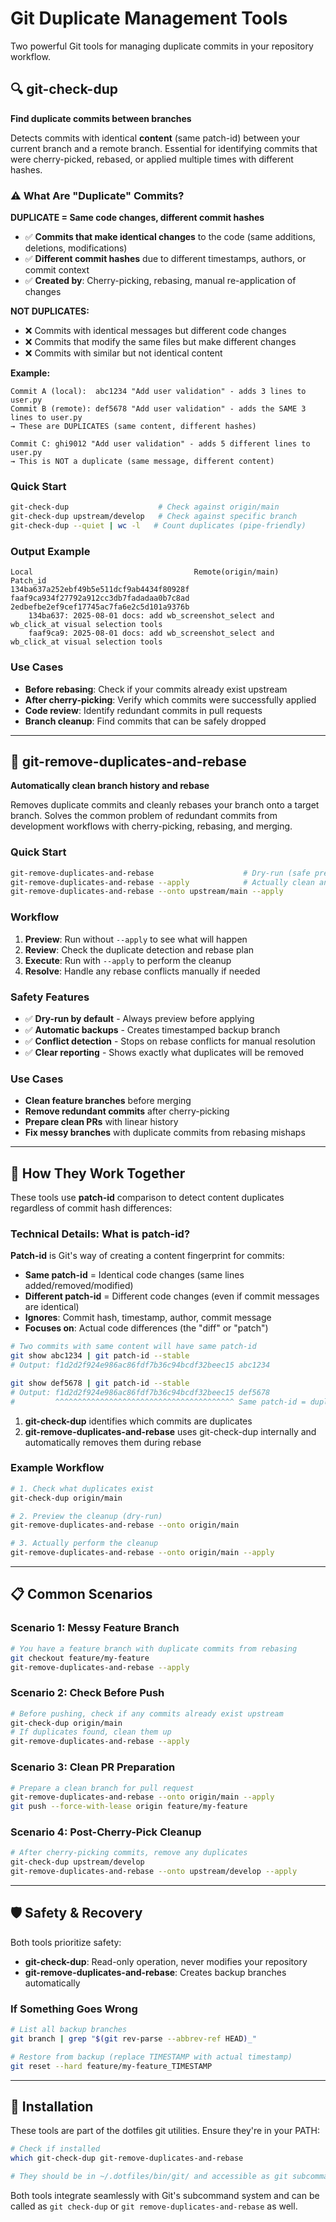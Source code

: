 # Git Duplicate Management Tools

Two powerful Git tools for managing duplicate commits in your repository workflow.

## 🔍 git-check-dup

**Find duplicate commits between branches**

Detects commits with identical **content** (same patch-id) between your current branch and a remote branch. Essential for identifying commits that were cherry-picked, rebased, or applied multiple times with different hashes.

### ⚠️ What Are "Duplicate" Commits?

**DUPLICATE = Same code changes, different commit hashes**

- ✅ **Commits that make identical changes** to the code (same additions, deletions, modifications)
- ✅ **Different commit hashes** due to different timestamps, authors, or commit context
- ✅ **Created by**: Cherry-picking, rebasing, manual re-application of changes

**NOT DUPLICATES:**
- ❌ Commits with identical messages but different code changes
- ❌ Commits that modify the same files but make different changes  
- ❌ Commits with similar but not identical content

**Example:**
```
Commit A (local):  abc1234 "Add user validation" - adds 3 lines to user.py
Commit B (remote): def5678 "Add user validation" - adds the SAME 3 lines to user.py
→ These are DUPLICATES (same content, different hashes)

Commit C: ghi9012 "Add user validation" - adds 5 different lines to user.py  
→ This is NOT a duplicate (same message, different content)
```

### Quick Start
```bash
git-check-dup                    # Check against origin/main
git-check-dup upstream/develop   # Check against specific branch
git-check-dup --quiet | wc -l   # Count duplicates (pipe-friendly)
```

### Output Example
```
Local                                    Remote(origin/main)              Patch_id
134ba637a252ebf49b5e511dcf9ab4434f80928f faaf9ca934f27792a912cc3db7fadadaa0b7c8ad 2edbefbe2ef9cef17745ac7fa6e2c5d101a9376b
    134ba637: 2025-08-01 docs: add wb_screenshot_select and wb_click_at visual selection tools
    faaf9ca9: 2025-08-01 docs: add wb_screenshot_select and wb_click_at visual selection tools
```

### Use Cases
- **Before rebasing**: Check if your commits already exist upstream
- **After cherry-picking**: Verify which commits were successfully applied
- **Code review**: Identify redundant commits in pull requests
- **Branch cleanup**: Find commits that can be safely dropped

---

## 🧹 git-remove-duplicates-and-rebase

**Automatically clean branch history and rebase**

Removes duplicate commits and cleanly rebases your branch onto a target branch. Solves the common problem of redundant commits from development workflows with cherry-picking, rebasing, and merging.

### Quick Start
```bash
git-remove-duplicates-and-rebase                    # Dry-run (safe preview)
git-remove-duplicates-and-rebase --apply            # Actually clean and rebase
git-remove-duplicates-and-rebase --onto upstream/main --apply
```

### Workflow
1. **Preview**: Run without `--apply` to see what will happen
2. **Review**: Check the duplicate detection and rebase plan
3. **Execute**: Run with `--apply` to perform the cleanup
4. **Resolve**: Handle any rebase conflicts manually if needed

### Safety Features
- ✅ **Dry-run by default** - Always preview before applying
- ✅ **Automatic backups** - Creates timestamped backup branch
- ✅ **Conflict detection** - Stops on rebase conflicts for manual resolution
- ✅ **Clear reporting** - Shows exactly what duplicates will be removed

### Use Cases
- **Clean feature branches** before merging
- **Remove redundant commits** after cherry-picking
- **Prepare clean PRs** with linear history
- **Fix messy branches** with duplicate commits from rebasing mishaps

---

## 🔧 How They Work Together

These tools use **patch-id** comparison to detect content duplicates regardless of commit hash differences:

### Technical Details: What is patch-id?

**Patch-id** is Git's way of creating a content fingerprint for commits:

- **Same patch-id** = Identical code changes (same lines added/removed/modified)
- **Different patch-id** = Different code changes (even if commit messages are identical)
- **Ignores**: Commit hash, timestamp, author, commit message
- **Focuses on**: Actual code differences (the "diff" or "patch")

```bash
# Two commits with same content will have same patch-id
git show abc1234 | git patch-id --stable
# Output: f1d2d2f924e986ac86fdf7b36c94bcdf32beec15 abc1234

git show def5678 | git patch-id --stable  
# Output: f1d2d2f924e986ac86fdf7b36c94bcdf32beec15 def5678
#         ^^^^^^^^^^^^^^^^^^^^^^^^^^^^^^^^^^^^^^^^ Same patch-id = duplicate content
```

1. **git-check-dup** identifies which commits are duplicates
2. **git-remove-duplicates-and-rebase** uses git-check-dup internally and automatically removes them during rebase

### Example Workflow
```bash
# 1. Check what duplicates exist
git-check-dup origin/main

# 2. Preview the cleanup (dry-run)
git-remove-duplicates-and-rebase --onto origin/main

# 3. Actually perform the cleanup
git-remove-duplicates-and-rebase --onto origin/main --apply
```

---

## 📋 Common Scenarios

### Scenario 1: Messy Feature Branch
```bash
# You have a feature branch with duplicate commits from rebasing
git checkout feature/my-feature
git-remove-duplicates-and-rebase --apply
```

### Scenario 2: Check Before Push
```bash
# Before pushing, check if any commits already exist upstream
git-check-dup origin/main
# If duplicates found, clean them up
git-remove-duplicates-and-rebase --apply
```

### Scenario 3: Clean PR Preparation
```bash
# Prepare a clean branch for pull request
git-remove-duplicates-and-rebase --onto origin/main --apply
git push --force-with-lease origin feature/my-feature
```

### Scenario 4: Post-Cherry-Pick Cleanup
```bash
# After cherry-picking commits, remove any duplicates
git-check-dup upstream/develop
git-remove-duplicates-and-rebase --onto upstream/develop --apply
```

---

## 🛡️ Safety & Recovery

Both tools prioritize safety:

- **git-check-dup**: Read-only operation, never modifies your repository
- **git-remove-duplicates-and-rebase**: Creates backup branches automatically

### If Something Goes Wrong
```bash
# List all backup branches
git branch | grep "$(git rev-parse --abbrev-ref HEAD)_"

# Restore from backup (replace TIMESTAMP with actual timestamp)
git reset --hard feature/my-feature_TIMESTAMP
```

---

## 🚀 Installation

These tools are part of the dotfiles git utilities. Ensure they're in your PATH:

```bash
# Check if installed
which git-check-dup git-remove-duplicates-and-rebase

# They should be in ~/.dotfiles/bin/git/ and accessible as git subcommands
```

Both tools integrate seamlessly with Git's subcommand system and can be called as `git check-dup` or `git remove-duplicates-and-rebase` as well.